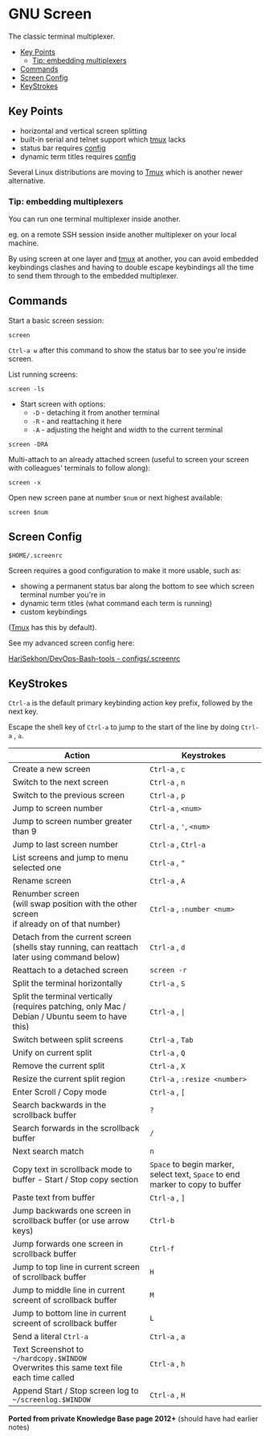 # GNU Screen

The classic terminal multiplexer.

<!-- INDEX_START -->

- [Key Points](#key-points)
  - [Tip: embedding multiplexers](#tip-embedding-multiplexers)
- [Commands](#commands)
- [Screen Config](#screen-config)
- [KeyStrokes](#keystrokes)

<!-- INDEX_END -->

## Key Points

- horizontal and vertical screen splitting
- built-in serial and telnet support which [tmux](tmux.md) lacks
- status bar requires [config](#screen-config)
- dynamic term titles requires [config](#commands)

Several Linux distributions are moving to [Tmux](tmux.md) which is another newer alternative.

### Tip: embedding multiplexers

You can run one terminal multiplexer inside another.

eg. on a remote SSH session inside another multiplexer on your local machine.

By using screen at one layer and [tmux](tmux.md) at another, you can avoid embedded keybindings clashes and having to double escape
keybindings all the time to send them through to the embedded multiplexer.

## Commands

Start a basic screen session:

```shell
screen
```

`Ctrl-a w` after this command to show the status bar to see you're inside screen.

List running screens:

```shell
screen -ls
```

- Start screen with options:
  - `-D` - detaching it from another terminal
  - `-R` - and reattaching it here
  - `-A` - adjusting the height and width to the current terminal

```shell
screen -DRA
```

Multi-attach to an already attached screen (useful to screen your screen with colleagues' terminals to follow along):

```shell
screen -x
```

Open new screen pane at number `$num` or next highest available:

```shell
screen $num
```

## Screen Config

`$HOME/.screenrc`

Screen requires a good configuration to make it more usable, such as:

- showing a permanent status bar along the bottom to see which screen terminal number you're in
- dynamic term titles (what command each term is running)
- custom keybindings

([Tmux](tmux.md) has this by default).

See my advanced screen config here:

[HariSekhon/DevOps-Bash-tools - configs/.screenrc](https://github.com/HariSekhon/DevOps-Bash-tools/blob/master/configs/.screenrc)

## KeyStrokes

`Ctrl-a` is the default primary keybinding action key prefix, followed by the next key.

Escape the shell key of `Ctrl-a` to jump to the start of the line by doing `Ctrl-a` , `a`.

| Action                                                                                             | Keystrokes                                                                    |
|----------------------------------------------------------------------------------------------------|-------------------------------------------------------------------------------|
| Create a new screen                                                                                | `Ctrl-a` , `c`                                                                |
| Switch to the next screen                                                                          | `Ctrl-a` , `n`                                                                |
| Switch to the previous screen                                                                      | `Ctrl-a` , `p`                                                                |
| Jump to screen number                                                                              | `Ctrl-a` , `<num>`                                                            |
| Jump to screen number greater than 9                                                               | `Ctrl-a` , `'`, `<num>`                                                       |
| Jump to last screen number                                                                         | `Ctrl-a` , `Ctrl-a`                                                           |
| List screens and jump to menu selected one                                                         | `Ctrl-a` , `"`                                                                |
| Rename screen                                                                                      | `Ctrl-a` , `A`                                                                |
| Renumber screen<br>(will swap position with the other screen<br>if already on of that number)      | `Ctrl-a` , `:number <num>`                                                    |
| Detach from the current screen<br>(shells stay running, can reattach later using command below)    | `Ctrl-a` , `d`                                                                |
| Reattach to a detached screen                                                                      | `screen -r`                                                                   |
| Split the terminal horizontally                                                                    | `Ctrl-a` , `S`                                                                |
| Split the terminal vertically<br>(requires patching, only Mac / Debian / Ubuntu seem to have this) | `Ctrl-a` , `\|`                                                               |
| Switch between split screens                                                                       | `Ctrl-a` , `Tab`                                                              |
| Unify on current split                                                                             | `Ctrl-a` , `Q`                                                                |
| Remove the current split                                                                           | `Ctrl-a` , `X`                                                                |
| Resize the current split region                                                                    | `Ctrl-a` , `:resize <number>`                                                 |
| Enter Scroll / Copy mode                                                                           | `Ctrl-a` , `[`                                                                |
| Search backwards in the scrollback buffer                                                          | `?`                                                                           |
| Search forwards in the scrollback buffer                                                           | `/`                                                                           |
| Next search match                                                                                  | `n`                                                                           |
| Copy text in scrollback mode to buffer - Start / Stop copy section                                 | `Space` to begin marker, select text, `Space` to end marker to copy to buffer |
| Paste text from buffer                                                                             | `Ctrl-a` , `]`                                                                |
| Jump backwards one screen in scrollback buffer (or use arrow keys)                                 | `Ctrl-b`                                                                      |
| Jump forwards one screen in scrollback buffer                                                      | `Ctrl-f`                                                                      |
| Jump to top line in current screen of scrollback buffer                                            | `H`                                                                           |
| Jump to middle line in current screent of scrollback buffer                                        | `M`                                                                           |
| Jump to bottom line in current screent of scrollback buffer                                        | `L`                                                                           |
| Send a literal `Ctrl-a`                                                                            | `Ctrl-a` , `a`                                                                |
| Text Screenshot to `~/hardcopy.$WINDOW`<br>Overwrites this same text file each time called         | `Ctrl-a` , `h`                                                                |
| Append Start / Stop screen log to `~/screenlog.$WINDOW`                                            | `Ctrl-a` , `H`                                                                |

**Ported from private Knowledge Base page 2012+** (should have had earlier notes)

